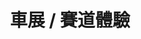 ---
title: '車展 / 賽道體驗'
pictures: '["https://raw.githubusercontent.com/chyushya/cms-content/main/content/resources/images/1651124388216-1024-640-01.jpg","https://raw.githubusercontent.com/chyushya/cms-content/main/content/resources/images/1651124388250-1024-640-02.jpg","https://raw.githubusercontent.com/chyushya/cms-content/main/content/resources/images/1651124388311-1024-640-03.jpg","https://raw.githubusercontent.com/chyushya/cms-content/main/content/resources/images/1651124388281-1024-640-4.jpg","https://raw.githubusercontent.com/chyushya/cms-content/main/content/resources/images/1651124388373-1024-640-05.jpg","https://raw.githubusercontent.com/chyushya/cms-content/main/content/resources/images/1651124388331-1024-640-06.jpg","https://raw.githubusercontent.com/chyushya/cms-content/main/content/resources/images/1651124388350-1024-640-07.jpg"]'
---